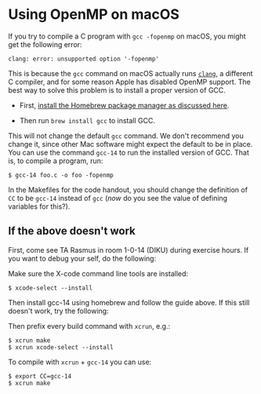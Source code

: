 # Using OpenMP on macOS

If you try to compile a C program with `gcc -fopenmp` on macOS, you might
get the following error:

```
clang: error: unsupported option '-fopenmp'
```

This is because the `gcc` command on macOS actually runs
[`clang`](https://clang.llvm.org/), a different C compiler, and for
some reason Apple has disabled OpenMP support.  The best way to solve
this problem is to install a proper version of GCC.

* First, [install the Homebrew package manager as discussed
  here](../../unix.md#homebrew).

* Then run `brew install gcc` to install GCC.

This will not change the default `gcc` command.  We don't recommend
you change it, since other Mac software might expect the default to be
in place.  You can use the command `gcc-14` to run the installed
version of GCC.  That is, to compile a
program, run:

```
$ gcc-14 foo.c -o foo -fopenmp
```

In the Makefiles for the code handout, you should change the
definition of `CC` to be `gcc-14` instead of `gcc` (*now* do you see
the value of defining variables for this?).

## If the above doesn't work

First, come see TA Rasmus in room 1-0-14 (DIKU) during exercise hours. If you want to debug your self, do the following:

Make sure the X-code command line tools are installed:

```
$ xcode-select --install
```

Then install gcc-14 using homebrew and follow the guide above. If this 
still doesn't work, try the following:

Then prefix every build command with `xcrun`, e.g.:

```
$ xcrun make
$ xcrun xcode-select --install
```

To compile with `xcrun` + `gcc-14` you can use:

```
$ export CC=gcc-14 
$ xcrun make
```

